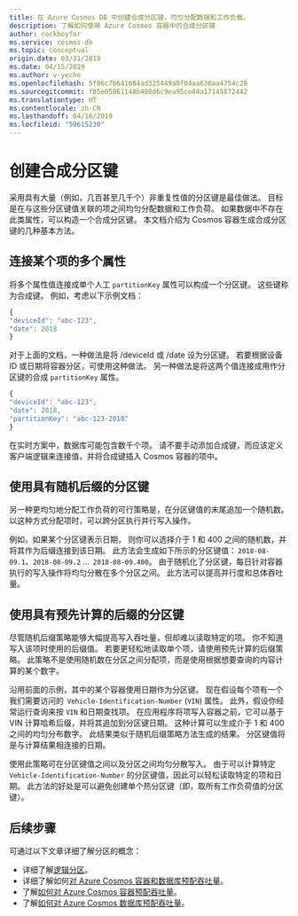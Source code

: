 ```yaml
---
title: 在 Azure Cosmos DB 中创建合成分区键，均匀分配数据和工作负载。
description: 了解如何使用 Azure Cosmos 容器中的合成分区键
author: rockboyfor
ms.service: cosmos-db
ms.topic: conceptual
origin.date: 03/31/2019
ms.date: 04/15/2019
ms.author: v-yeche
ms.openlocfilehash: 5f86c7b641684ad325449a8f04aa636aa4754c28
ms.sourcegitcommit: f85e05861148b480d6c9ea95ce84a17145872442
ms.translationtype: HT
ms.contentlocale: zh-CN
ms.lasthandoff: 04/16/2019
ms.locfileid: "59615230"
---
```

# <a name="create-a-synthetic-partition-key"></a>创建合成分区键

采用具有大量（例如，几百甚至几千个）非重复性值的分区键是最佳做法。 目标是在与这些分区键值关联的项之间均匀分配数据和工作负荷。 如果数据中不存在此类属性，可以构造一个合成分区键。 本文档介绍为 Cosmos 容器生成合成分区键的几种基本方法。

## <a name="concatenate-multiple-properties-of-an-item"></a>连接某个项的多个属性

将多个属性值连接成单个人工 `partitionKey` 属性可以构成一个分区键。 这些键称为合成键。 例如，考虑以下示例文档：

```JavaScript
{
"deviceId": "abc-123",
"date": 2018
}
```

对于上面的文档，一种做法是将 /deviceId 或 /date 设为分区键。 若要根据设备 ID 或日期将容器分区，可使用这种做法。 另一种做法是将这两个值连接成用作分区键的合成 `partitionKey` 属性。

```JavaScript
{
"deviceId": "abc-123",
"date": 2018,
"partitionKey": "abc-123-2018"
}
```

在实时方案中，数据库可能包含数千个项。 请不要手动添加合成键，而应该定义客户端逻辑来连接值，并将合成键插入 Cosmos 容器的项中。

## <a name="use-a-partition-key-with-a-random-suffix"></a>使用具有随机后缀的分区键

另一种更均匀地分配工作负荷的可行策略是，在分区键值的末尾追加一个随机数。 以这种方式分配项时，可以跨分区执行并行写入操作。

例如，如果某个分区键表示日期， 则你可以选择介于 1 和 400 之间的随机数，并将其作为后缀连接到该日期。 此方法会生成如下所示的分区键值： `2018-08-09.1`、`2018-08-09.2` ...  `2018-08-09.400`。 由于随机化了分区键，每日针对容器执行的写入操作将均匀分散在多个分区之间。 此方法可以提高并行度和总体吞吐量。

## <a name="use-a-partition-key-with-pre-calculated-suffixes"></a>使用具有预先计算的后缀的分区键 

尽管随机后缀策略能够大幅提高写入吞吐量，但却难以读取特定的项。 你不知道写入该项时使用的后缀值。 若要更轻松地读取单个项，请使用预先计算的后缀策略。 此策略不是使用随机数在分区之间分配项，而是使用根据想要查询的内容计算的某个数字。

沿用前面的示例，其中的某个容器使用日期作为分区键。 现在假设每个项有一个我们需要访问的  `Vehicle-Identification-Number` (`VIN`) 属性。 此外，假设你经常运行查询来按 `VIN` 和日期查找项。 在应用程序将项写入容器之前，它可以基于 VIN 计算哈希后缀，并将其追加到分区键日期。 这种计算可以生成介于 1 和 400 之间的均匀分布数字。 此结果类似于随机后缀策略方法生成的结果。 分区键值将是与计算结果相连接的日期。

使用此策略可在分区键值之间以及分区之间均匀分散写入。 由于可以计算特定 `Vehicle-Identification-Number` 的分区键值，因此可以轻松读取特定的项和日期。 此方法的好处是可以避免创建单个热分区键（即，取所有工作负荷值的分区键）。 

## <a name="next-steps"></a>后续步骤

可通过以下文章详细了解分区的概念：

* 详细了解[逻辑分区](partition-data.md)。
* 详细了解如何[对 Azure Cosmos 容器和数据库预配吞吐量](set-throughput.md)。
* 了解[如何对 Azure Cosmos 容器预配吞吐量](how-to-provision-container-throughput.md)。
* 了解[如何对 Azure Cosmos 数据库预配吞吐量](how-to-provision-database-throughput.md)。

<!-- Update_Description: update meta properties, wording update -->
